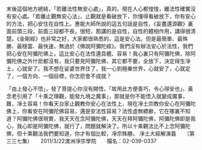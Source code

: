 末後這個地方總結，「若離法性無安心處」，真的，現在人心都惶惶，離法性確實沒有安心處。「若離止觀無安心法」，止觀就是看破放下，你懂得看破放下，你有安心的方法，把心安住在自性上。惠能大師所說的這五句話是自性，《妄盡還源觀》裏面前頭三段，前面三段都不長，很短，那講的是自性，自性的體相作用，講得很清楚。《金剛經》也非常之好，大家都很熟悉的，這是安心法。但是最簡單、最殊勝、最穩當、最快速，無過於《佛說阿彌陀經》。我們沒有辦法安心於法性，我們把心安在阿彌陀佛上，這比安心在法性還具體、容易！我心裏只有阿彌陀佛，除阿彌陀佛之外什麽都沒有，我只要見阿彌陀佛，其它都不要，全放下，決定得生凈土，心就安了。我不想在娑婆世界住了，我一心到極樂世界，心就安了，心就定了，一個方向、一個目標，你怎麽會不成就？

「由上發心不悟」，發了菩提心你沒有開悟，「故用此方便善巧，令心得安也」。黃念老引用了「十乘之理觀，能發九境之魔事」，那就是你不能悟入就變成魔事，難，凈土容易！你看天台家止觀教你安心在法性上，現在凈土宗教你安心在阿彌陀佛上，你看安在阿彌陀佛容易，還是安法性容易？法性虛無縹緲，它在哪裏不知道？阿彌陀佛很現實，我天天在念阿彌陀佛，天天在拜阿彌陀佛，阿彌陀佛即是我心，我心即是阿彌陀佛，就行了，問題就解決了。所以十乘觀法比不上念阿彌陀佛，但十乘觀法我們要知道，你才有個比較，凈宗殊勝。
凈土大經解演義　　（第三三七集）　　2011/3/22澳洲凈宗學院　　檔名：02-039-0337
